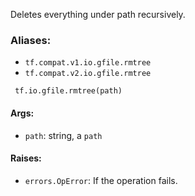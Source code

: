 Deletes everything under path recursively.
### Aliases:
- `tf.compat.v1.io.gfile.rmtree`
- `tf.compat.v2.io.gfile.rmtree`

```
 tf.io.gfile.rmtree(path)
```
#### Args:
- `path`: string, a `path`
#### Raises:
- `errors.OpError`: If the operation fails.
